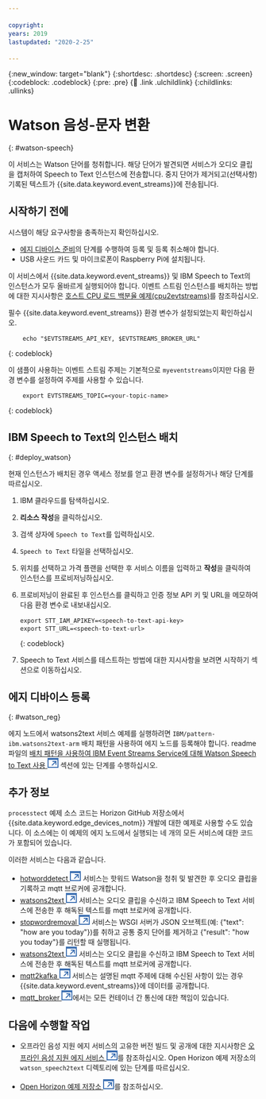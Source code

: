 ```yaml
---

copyright:
years: 2019
lastupdated: "2020-2-25"

---
```


{:new_window: target="blank"}
{:shortdesc: .shortdesc}
{:screen: .screen}
{:codeblock: .codeblock}
{:pre: .pre}
{:child: .link .ulchildlink}
{:childlinks: .ullinks}

# Watson 음성-문자 변환
{: #watson-speech}

이 서비스는 Watson 단어를 청취합니다. 해당 단어가 발견되면 서비스가 오디오 클립을 캡처하여 Speech to Text 인스턴스에 전송합니다.   중지 단어가 제거되고(선택사항) 기록된 텍스트가 {{site.data.keyword.event_streams}}에 전송됩니다.

## 시작하기 전에

시스템이 해당 요구사항을 충족하는지 확인하십시오.

* [에지 디바이스 준비](adding_devices.md)의 단계를 수행하여 등록 및 등록 취소해야 합니다.
* USB 사운드 카드 및 마이크로폰이 Raspberry Pi에 설치됩니다. 

이 서비스에서 {{site.data.keyword.event_streams}} 및 IBM Speech to Text의 인스턴스가 모두 올바르게 실행되어야 합니다. 이벤트 스트림 인스턴스를 배치하는 방법에 대한 지시사항은 [호스트 CPU 로드 백분율 예제(cpu2evtstreams)](cpu_load_example.md)를 참조하십시오.  

필수 {{site.data.keyword.event_streams}} 환경 변수가 설정되었는지 확인하십시오.

```
    echo "$EVTSTREAMS_API_KEY, $EVTSTREAMS_BROKER_URL"
```
{: codeblock}

이 샘플이 사용하는 이벤트 스트림 주제는 기본적으로 `myeventstreams`이지만 다음 환경 변수를 설정하여 주제를 사용할 수 있습니다.

```
    export EVTSTREAMS_TOPIC=<your-topic-name>
```
{: codeblock}

## IBM Speech to Text의 인스턴스 배치
{: #deploy_watson}

현재 인스턴스가 배치된 경우 액세스 정보를 얻고 환경 변수를 설정하거나 해당 단계를 따르십시오.

1. IBM 클라우드를 탐색하십시오.
2. **리소스 작성**을 클릭하십시오.
3. 검색 상자에 `Speech to Text`를 입력하십시오.
4. `Speech to Text` 타일을 선택하십시오.
5. 위치를 선택하고 가격 플랜을 선택한 후 서비스 이름을 입력하고 **작성**을 클릭하여 인스턴스를 프로비저닝하십시오.
6. 프로비저닝이 완료된 후 인스턴스를 클릭하고 인증 정보 API 키 및 URL을 메모하여 다음 환경 변수로 내보내십시오.

    ```
    export STT_IAM_APIKEY=<speech-to-text-api-key>
    export STT_URL=<speech-to-text-url>
    ```
    {: codeblock}

7. Speech to Text 서비스를 테스트하는 방법에 대한 지시사항을 보려면 시작하기 섹션으로 이동하십시오.

## 에지 디바이스 등록
{: #watson_reg}

에지 노드에서 watsons2text 서비스 예제를 실행하려면 `IBM/pattern-ibm.watsons2text-arm` 배치 패턴을 사용하여 에지 노드를 등록해야 합니다. readme 파일의 [배치 패턴을 사용하여 IBM Event Streams Service에 대해 Watson Speech to Text 사용 ![새 탭에서 열림](../../images/icons/launch-glyph.svg "새 탭에서 열림")](https://github.com/open-horizon/examples/tree/master/edge/evtstreams/watson_speech2text#-using-the-ibm-watson-speech-to-text-to-ibm-event-streams-service-with-deployment-pattern) 섹션에 있는 단계를 수행하십시오.

## 추가 정보

`processtect` 예제 소스 코드는 Horizon GitHub 저장소에서 {{site.data.keyword.edge_devices_notm}} 개발에 대한 예제로 사용할 수도 있습니다. 이 소스에는 이 예제의 에지 노드에서 실행되는 네 개의 모든 서비스에 대한 코드가 포함되어 있습니다. 

이러한 서비스는 다음과 같습니다.

* [hotworddetect ![새 탭에서 열림](../../images/icons/launch-glyph.svg "새 탭에서 열림")](https://github.com/open-horizon/examples/tree/master/edge/services/hotword_detection) 서비스는 핫워드 Watson을 청취 및 발견한 후 오디오 클립을 기록하고 mqtt 브로커에 공개합니다.
* [watsons2text ![새 탭에서 열림](../../images/icons/launch-glyph.svg "새 탭에서 열림")](https://github.com/open-horizon/examples/tree/master/edge/evtstreams/watson_speech2text) 서비스는 오디오 클립을 수신하고 IBM Speech to Text 서비스에 전송한 후 해독된 텍스트를 mqtt 브로커에 공개합니다.
* [stopwordremoval ![새 탭에서 열림](../../images/icons/launch-glyph.svg "새 탭에서 열림")](https://github.com/open-horizon/examples/tree/master/edge/services/stopword_removal) 서비스는 WSGI 서버가 JSON 오브젝트(예: {"text": "how are you today"})를 취하고 공통 중지 단어를 제거하고 {"result": "how you today"}를 리턴할 때 실행됩니다.
* [watsons2text ![새 탭에서 열림](../../images/icons/launch-glyph.svg "새 탭에서 열림")](https://github.com/open-horizon/examples/tree/master/edge/evtstreams/watson_speech2text) 서비스는 오디오 클립을 수신하고 IBM Speech to Text 서비스에 전송한 후 해독된 텍스트를 mqtt 브로커에 공개합니다.
* [mqtt2kafka ![새 탭에서 열림](../../images/icons/launch-glyph.svg "새 탭에서 열림")](https://github.com/open-horizon/examples/tree/master/edge/services/mqtt2kafka) 서비스는 설명된 mqtt 주제에 대해 수신된 사항이 있는 경우 {{site.data.keyword.event_streams}}에 데이터를 공개합니다.
* [mqtt_broker ![새 탭에서 열림](../../images/icons/launch-glyph.svg "새 탭에서 열림")](https://github.com/open-horizon/examples/tree/master/edge/services/mqtt_broker)에서는 모든 컨테이너 간 통신에 대한 책임이 있습니다.

## 다음에 수행할 작업

* 오프라인 음성 지원 에지 서비스의 고유한 버전 빌드 및 공개에 대한 지시사항은 [오프라인 음성 지원 에지 서비스 ![새 탭에서 열림](../../images/icons/launch-glyph.svg "새 탭에서 열림")](https://github.com/open-horizon/examples/blob/master/edge/evtstreams/watson_speech2text/CreateService.md#-building-and-publishing-your-own-version-of-the-watson-speech-to-text-to-ibm-event-streams-service)를 참조하십시오. Open Horizon 예제 저장소의 `watson_speech2text` 디렉토리에 있는 단계를 따르십시오.

* [Open Horizon 예제 저장소 ![새 탭에서 열림](../../images/icons/launch-glyph.svg "새 탭에서 열림")](https://github.com/open-horizon/examples)를 참조하십시오.
